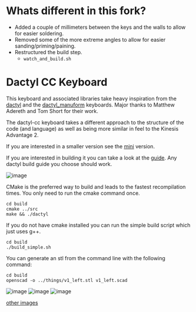 # Whats different in this fork?

* Added a couple of millimeters between the keys and the walls to allow for easier soldering.
* Removed some of the more extreme angles to allow for easier sanding/priming/paining.
* Restructured the build step.
  * `watch_and_build.sh` 

# Dactyl CC Keyboard

This keyboard and associated libraries take heavy inspiration from the
 [dactyl](https://github.com/adereth/dactyl-keyboard) and
the [dactyl_manuform](https://github.com/abstracthat/dactyl-manuform) keyboards.
 Major thanks to Matthew Adereth and Tom Short for their work.

The dactyl-cc keyboard takes a different approach to the structure of the code (and language)
 as well as being more similar in feel to the Kinesis Advantage 2.

If you are interested in a smaller version see the [mini](https://github.com/mjohns/dactyl-cc-mini) version.

If you are interested in building it you can take a look at the [guide](guide/README.md). Any dactyl build guide you choose should work.

![image](https://imgur.com/CUbPLZC.jpg)

CMake is the preferred way to build and leads to the fastest recompilation times. You only need to run the cmake command once.
```
cd build
cmake ../src
make && ./dactyl
```

If you do not have cmake installed you can run the simple build script which just uses g++.
```
cd build
./build_simple.sh
```

You can generate an stl from the command line with the following command:
```
cd build
openscad -o ../things/v1_left.stl v1_left.scad
```

![image](https://imgur.com/IP2UYYA.jpg)
![image](https://imgur.com/LvZQUT4.jpg)
![image](https://imgur.com/0AYtoey.jpg)

[other images](https://imgur.com/a/jBbUXNx)
